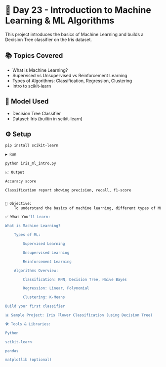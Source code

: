 # 🧠 Day 23 - Introduction to Machine Learning & ML Algorithms

This project introduces the basics of Machine Learning and builds a Decision Tree classifier on the Iris dataset.

## 📚 Topics Covered

- What is Machine Learning?
- Supervised vs Unsupervised vs Reinforcement Learning
- Types of Algorithms: Classification, Regression, Clustering
- Intro to scikit-learn

## 🧪 Model Used

- Decision Tree Classifier
- Dataset: Iris (builtin in scikit-learn)

## ⚙️ Setup

```bash
pip install scikit-learn

▶️ Run

python iris_ml_intro.py

📈 Output

Accuracy score

Classification report showing precision, recall, f1-score


🎯 Objective:
    To understand the basics of machine learning, different types of ML algorithms, and implement a simple ML model (e.g., classification using Decision Tree or KNN) on a small dataset.

✅ What You'll Learn:

What is Machine Learning?

    Types of ML:

        Supervised Learning

        Unsupervised Learning

        Reinforcement Learning

    Algorithms Overview:

        Classification: KNN, Decision Tree, Naive Bayes

        Regression: Linear, Polynomial

        Clustering: K-Means

Build your first classifier

📊 Sample Project: Iris Flower Classification (using Decision Tree)

🛠️ Tools & Libraries:

Python

scikit-learn

pandas

matplotlib (optional)

